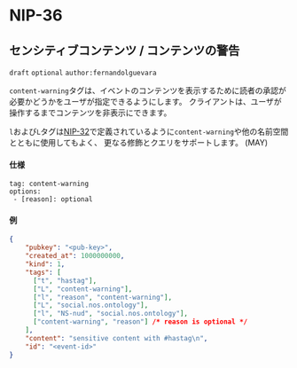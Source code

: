 NIP-36
======

センシティブコンテンツ / コンテンツの警告
-----------------------------------

`draft` `optional` `author:fernandolguevara`

`content-warning`タグは、イベントのコンテンツを表示するために読者の承認が必要かどうかをユーザが指定できるようにします。
クライアントは、ユーザが操作するまでコンテンツを非表示にできます。

`l`および`L`タグは[NIP-32](32.md)で定義されているように`content-warning`や他の名前空間とともに使用してもよく、
更なる修飾とクエリをサポートします。 (MAY)

#### 仕様

```
tag: content-warning
options:
 - [reason]: optional
```

#### 例

```json
{
    "pubkey": "<pub-key>",
    "created_at": 1000000000,
    "kind": 1,
    "tags": [
      ["t", "hastag"],
      ["L", "content-warning"],
      ["l", "reason", "content-warning"],
      ["L", "social.nos.ontology"],
      ["l", "NS-nud", "social.nos.ontology"],
      ["content-warning", "reason"] /* reason is optional */
    ],
    "content": "sensitive content with #hastag\n",
    "id": "<event-id>"
}
```
